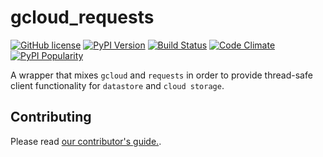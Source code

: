 # gcloud_requests

[![GitHub license](https://img.shields.io/github/license/LeadPages/gcloud_requests.svg?style=flat-square)](https://raw.githubusercontent.com/LeadPages/gcloud_requests/master/LICENSE)
[![PyPI Version](https://img.shields.io/pypi/v/gcloud_requests.svg?style=flat-square)](https://pypi.python.org/pypi/gcloud_requests/)
[![Build Status](https://travis-ci.org/LeadPages/gcloud_requests.svg)](https://travis-ci.org/LeadPages/gcloud_requests)
[![Code Climate](https://img.shields.io/codeclimate/github/LeadPages/gcloud_requests.svg?style=flat-square)](https://codeclimate.com/github/LeadPages/gcloud_requests)
[![PyPI Popularity](https://img.shields.io/pypi/dm/gcloud_requests.svg?style=flat-square)](https://pypi.python.org/pypi/gcloud_requests/)

A wrapper that mixes `gcloud` and `requests` in order to provide
thread-safe client functionality for `datastore` and `cloud storage`.

## Contributing

Please read [our contributor's guide.](./CONTRIBUTING.md).
